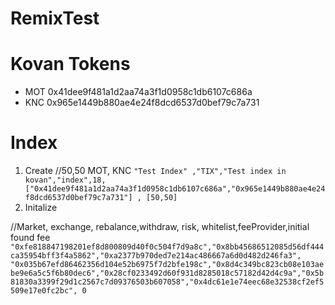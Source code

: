 # RemixTest

# Kovan Tokens

- MOT 0x41dee9f481a1d2aa74a3f1d0958c1db6107c686a
- KNC 0x965e1449b880ae4e24f8dcd6537d0bef79c7a731

# Index

1.  Create
    //50,50 MOT, KNC
    `"Test Index" ,"TIX","Test index in kovan","index",18,["0x41dee9f481a1d2aa74a3f1d0958c1db6107c686a","0x965e1449b880ae4e24f8dcd6537d0bef79c7a731"] , [50,50]`
2.  Initalize

//Market, exchange, rebalance,withdraw, risk, whitelist,feeProvider,initial found fee
`"0xfe818847198201ef8d800809d40f0c504f7d9a8c","0x8bb45686512085d56df444ca35954bff3f4a5862","0xa2377b970ded7e214ac486667a6d0d482d246fa3", "0x035b67efd86462356d104e52b6975f7d2bfe198c","0x8d4c349bc823cb08e103aebe9e6a5c5f6b80dec6","0x28cf0233492d60f931d8285018c57182d42d4c9a","0x5b81830a3399f29d1c2567c7d09376503b607058","0x4dc61e1e74eec68e32538cf2ef5509e17e0fc2bc", 0`
